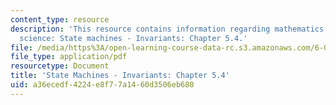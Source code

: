 ```yaml
---
content_type: resource
description: 'This resource contains information regarding mathematics for computer
  science: State machines - Invariants: Chapter 5.4.'
file: /media/https%3A/open-learning-course-data-rc.s3.amazonaws.com/6-042j-mathematics-for-computer-science-spring-2015/a36ecedf4224e8f77a1460d3506eb680_MIT6_042JS15_Session9.pdf
file_type: application/pdf
resourcetype: Document
title: 'State Machines - Invariants: Chapter 5.4'
uid: a36ecedf-4224-e8f7-7a14-60d3506eb680
---
```

